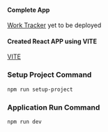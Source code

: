 #### Complete App

[Work Tracker]() yet to be deployed

#### Created React APP using VITE

[VITE](https://vitejs.dev/guide/)

### Setup Project Command

```sh
npm run setup-project
```
### Application Run Command 
   
```sh
npm run dev
```